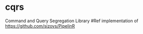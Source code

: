 # cqrs
Command and Query Segregation Library
#Ref implementation of https://github.com/sizovs/PipelinR